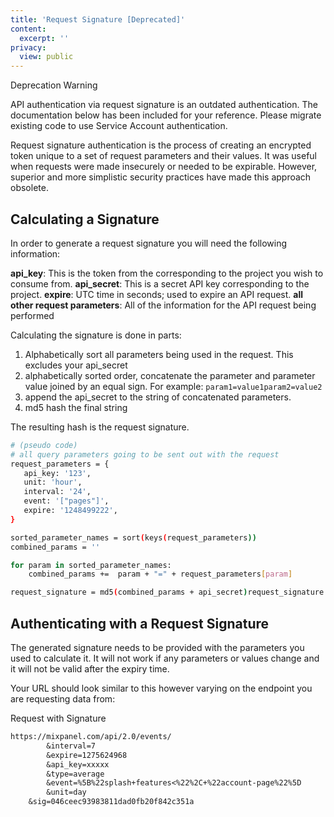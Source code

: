 ```yaml
---
title: 'Request Signature [Deprecated]'
content:
  excerpt: ''
privacy:
  view: public
---
```

<Callout icon="❗️" theme="error">
  Deprecation Warning

  API authentication via request signature is an outdated authentication. The documentation below has been included for your reference. Please migrate existing code to use Service Account authentication.
</Callout>

Request signature authentication is the process of creating an encrypted token unique to a set of request parameters and their values. It was useful when requests were made insecurely or needed to be expirable. However, superior and more simplistic security practices have made this approach obsolete.

## Calculating a Signature

In order to generate a request signature you will need the following information:

**api_key**: This is the token from the corresponding to the project you wish to consume from.
**api_secret**: This is a secret API key corresponding to the project.
**expire**: UTC time in seconds; used to expire an API request.
**all other request parameters**: All of the information for the API request being performed

Calculating the signature is done in parts:

1. Alphabetically sort all parameters being used in the request. This excludes your api_secret
2. alphabetically sorted order, concatenate the parameter and parameter value joined by an equal sign. For example: `param1=value1param2=value2`
3. append the api_secret to the string of concatenated parameters.
4. md5 hash the final string

The resulting hash is the request signature.

```sh
# (pseudo code)
# all query parameters going to be sent out with the request
request_parameters = {
   api_key: '123',
   unit: 'hour',
   interval: '24',
   event: '["pages"]',
   expire: '1248499222',
}

sorted_parameter_names = sort(keys(request_parameters))
combined_params = ''

for param in sorted_parameter_names:
	combined_params += 	param + "=" + request_parameters[param]

request_signature = md5(combined_params + api_secret)request_signature = md5(combined_params + api_secret)
```

## Authenticating with a Request Signature

The generated signature needs to be provided with the parameters you used to calculate it. It will not work if any parameters or values change and it will not be valid after the expiry time.

Your URL should look similar to this however varying on the endpoint you are requesting data from:

Request with Signature

```txt
https://mixpanel.com/api/2.0/events/
		&interval=7
		&expire=1275624968
		&api_key=xxxxx
		&type=average
		&event=%5B%22splash+features<%22%2C+%22account-page%22%5D
		&unit=day
    &sig=046ceec93983811dad0fb20f842c351a
```
